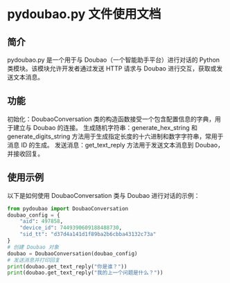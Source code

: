 # pydoubao.py 文件使用文档

## 简介

pydoubao.py 是一个用于与 Doubao（一个智能助手平台）进行对话的 Python 类模块。该模块允许开发者通过发送 HTTP 请求与 Doubao 进行交互，获取或发送文本消息。

## 功能

初始化：DoubaoConversation 类的构造函数接受一个包含配置信息的字典，用于建立与 Doubao 的连接。
生成随机字符串：generate_hex_string 和 generate_digits_string 方法用于生成指定长度的十六进制和数字字符串，常用于消息 ID 的生成。
发送消息：get_text_reply 方法用于发送文本消息到 Doubao，并接收回复。
## 使用示例

以下是如何使用 DoubaoConversation 类与 Doubao 进行对话的示例：

```python
from pydoubao import DoubaoConversation
doubao_config = {
    "aid": 497858,
    "device_id": 7449390609188488730,
    "sid_tt": "d37d4a141d1f89ba2b6cbba43132c73a"
}
# 创建 Doubao 对象
doubao = DoubaoConversation(doubao_config)
# 发送消息并打印回复
print(doubao.get_text_reply("你是谁？"))
print(doubao.get_text_reply("我的上一个问题是什么？"))
```
